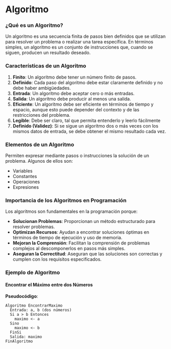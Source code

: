 # Algoritmo

### ¿Qué es un Algoritmo?

Un algoritmo es una secuencia finita de pasos bien definidos que se utilizan para resolver un problema o realizar una tarea específica. En términos simples, un algoritmo es un conjunto de instrucciones que, cuando se siguen, producen un resultado deseado.

### Características de un Algoritmo

1. **Finito**: Un algoritmo debe tener un número finito de pasos.
2. **Definido**: Cada paso del algoritmo debe estar claramente definido y no debe haber ambigüedades.
3. **Entrada**: Un algoritmo debe aceptar cero o más entradas.
4. **Salida**: Un algoritmo debe producir al menos una salida.
5. **Eficiente**: Un algoritmo debe ser eficiente en términos de tiempo y espacio, aunque esto puede depender del contexto y de las restricciones del problema.
6. **Legible**: Debe ser claro, tal que permita entenderlo y leerlo fácilmente
7. **Definido (Validez)**: Si se sigue un algoritmo dos o más veces con los mismos datos de entrada, se debe obtener el mismo resultado cada vez.

### Elementos de un Algoritmo

Permiten expresar mediante pasos o instrucciones la solución de un problema. Algunos de ellos son:

- Variables
- Constantes
- Operaciones
- Expresiones



### Importancia de los Algoritmos en Programación

Los algoritmos son fundamentales en la programación porque:

- **Solucionan Problemas**: Proporcionan un método estructurado para resolver problemas.
- **Optimizan Recursos**: Ayudan a encontrar soluciones óptimas en términos de tiempo de ejecución y uso de memoria.
- **Mejoran la Comprensión**: Facilitan la comprensión de problemas complejos al descomponerlos en pasos más simples.
- **Aseguran la Correctitud**: Aseguran que las soluciones son correctas y cumplen con los requisitos especificados.

### Ejemplo de Algoritmo

#### Encontrar el Máximo entre dos Números

**Pseudocódigo**:

```plaintext
Algoritmo EncontrarMaximo
  Entrada: a, b (dos números)
  Si a > b Entonces
    maximo <- a
  Sino
    maximo <- b
  FinSi
  Salida: maximo
FinAlgoritmo
